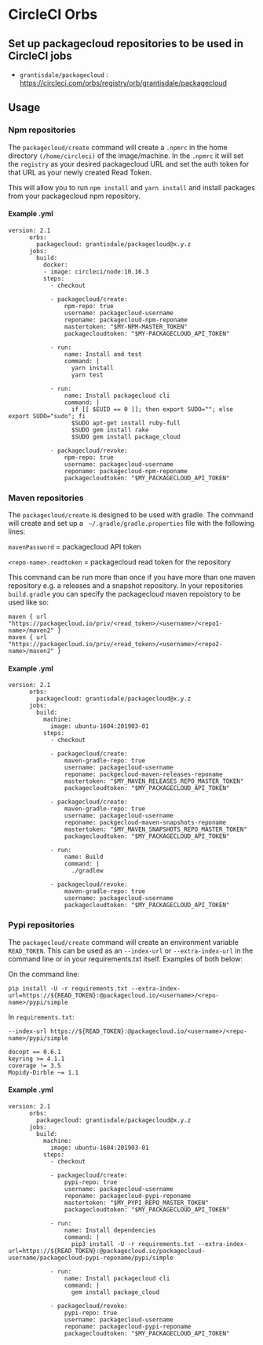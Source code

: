 # CircleCI Orbs

## Set up packagecloud repositories to be used in CircleCI jobs
* `grantisdale/packagecloud` 
    : https://circleci.com/orbs/registry/orb/grantisdale/packagecloud


## Usage

### Npm repositories

The `packagecloud/create` command will create a `.npmrc` in the home directory `(/home/circleci)` of the image/machine. In the `.npmrc` it will set the `registry` as your desired packagecloud URL and set the auth token for that URL as your newly created Read Token.

This will allow you to run `npm install` and `yarn install` and install packages from your packagecloud npm repository.

#### Example .yml
```
version: 2.1
      orbs:
        packagecloud: grantisdale/packagecloud@x.y.z
      jobs:
        build:
          docker:
          - image: circleci/node:10.16.3
          steps:
            - checkout

            - packagecloud/create:
                npm-repo: true
                username: packagecloud-username
                reponame: packagecloud-npm-reponame
                mastertoken: "$MY-NPM-MASTER_TOKEN"
                packagecloudtoken: "$MY-PACKAGECLOUD_API_TOKEN"

            - run:
                name: Install and test
                command: |
                  yarn install
                  yarn test

            - run:
                name: Install packagecloud cli
                command: |
                  if [[ $EUID == 0 ]]; then export SUDO=""; else export SUDO="sudo"; fi
                  $SUDO apt-get install ruby-full
                  $SUDO gem install rake
                  $SUDO gem install package_cloud

            - packagecloud/revoke:
                npm-repo: true
                username: packagecloud-username
                reponame: packagecloud-npm-reponame
                packagecloudtoken: "$MY_PACKAGECLOUD_API_TOKEN"
```

### Maven repositories

The `packagecloud/create` is designed to be used with gradle. The command will create and set up a ` ~/.gradle/gradle.properties` file with the following lines:

`mavenPassword` = packagecloud API token

`<repo-name>.readtoken` = packagecloud read token for the repository

This command can be run more than once if you have more than one maven repository e.g. a releases and a snapshot repository. In your repositories `build.gradle` you can specify the packagecloud maven repoistory to be used like so:

```
maven { url "https://packagecloud.io/priv/<read_token>/<username>/<repo1-name>/maven2" }
maven { url "https://packagecloud.io/priv/<read_token>/<username>/<repo2-name>/maven2" }
```

#### Example .yml

```
version: 2.1
      orbs:
        packagecloud: grantisdale/packagecloud@x.y.z
      jobs:
        build:
          machine:
            image: ubuntu-1604:201903-01
          steps:
            - checkout

            - packagecloud/create:
                maven-gradle-repo: true
                username: packagecloud-username
                reponame: packgecloud-maven-releases-reponame
                mastertoken: "$MY_MAVEN_RELEASES_REPO_MASTER_TOKEN"
                packagecloudtoken: "$MY_PACKAGECLOUD_API_TOKEN"

            - packagecloud/create:
                maven-gradle-repo: true
                username: packagecloud-username
                reponame: packgecloud-maven-snapshots-reponame
                mastertoken: "$MY_MAVEN_SNAPSHOTS_REPO_MASTER_TOKEN"
                packagecloudtoken: "$MY_PACKAGECLOUD_API_TOKEN"

            - run:
                name: Build
                command: |
                  ./gradlew

            - packagecloud/revoke:
                maven-gradle-repo: true
                username: packagecloud-username
                packagecloudtoken: "$MY_PACKAGECLOUD_API_TOKEN"
```

### Pypi repositories

The `packagecloud/create` command will create an environment variable `READ_TOKEN`. This can be used as an `--index-url` or `--extra-index-url` in the command line or in your requirements.txt itself. Examples of both below:

On the command line:
 ```
 pip install -U -r requirements.txt --extra-index-url=https://${READ_TOKEN}:@packagecloud.io/<username>/<repo-name>/pypi/simple
 ```

In `requirements.txt`:

```
--index-url https://${READ_TOKEN}:@packagecloud.io/<username>/<repo-name>/pypi/simple

docopt == 0.6.1
keyring >= 4.1.1
coverage != 3.5
Mopidy-Dirble ~= 1.1
```


#### Example .yml

```
version: 2.1
      orbs:
        packagecloud: grantisdale/packagecloud@x.y.z
      jobs:
        build:
          machine:
            image: ubuntu-1604:201903-01
          steps:
            - checkout

            - packagecloud/create:
                pypi-repo: true
                username: packagecloud-username
                reponame: packagecloud-pypi-reponame
                mastertoken: "$MY_PYPI_REPO_MASTER_TOKEN"
                packagecloudtoken: "$MY_PACKAGECLOUD_API_TOKEN"

            - run:
                name: Install dependencies
                command: |
                  pip3 install -U -r requirements.txt --extra-index-url=https://${READ_TOKEN}:@packagecloud.io/packagecloud-username/packagecloud-pypi-reponame/pypi/simple

            - run:
                name: Install packagecloud cli
                command: |
                  gem install package_cloud

            - packagecloud/revoke:
                pypi-repo: true
                username: packagecloud-username
                reponame: packagecloud-pypi-reponame
                packagecloudtoken: "$MY_PACKAGECLOUD_API_TOKEN"        
```